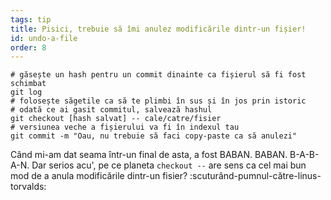 ```yaml
---
tags: tip
title: Pisici, trebuie să îmi anulez modificările dintr-un fișier!
id: undo-a-file
order: 8
---
```


```git
# găsește un hash pentru un commit dinainte ca fișierul să fi fost schimbat
git log
# folosește săgetile ca să te plimbi în sus și în jos prin istoric
# odată ce ai gasit commitul, salvează hashul
git checkout [hash salvat] -- cale/catre/fisier
# versiunea veche a fișierului va fi în indexul tau
git commit -m "Oau, nu trebuie să faci copy-paste ca să anulezi"
```

Când mi-am dat seama într-un final de asta, a fost BABAN. BABAN. B-A-B-A-N. Dar serios acu', pe ce planeta `checkout --` are sens ca cel mai bun mod de a anula modificările dintr-un fisier? :scuturând-pumnul-către-linus-torvalds:

